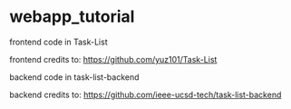 # webapp_tutorial
frontend code in Task-List

frontend credits to: https://github.com/yuz101/Task-List

backend code in task-list-backend

backend credits to: https://github.com/ieee-ucsd-tech/task-list-backend
